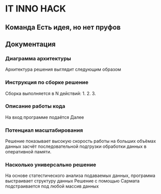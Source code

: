 # IT INNO HACK
## Команда Есть идея, но нет пруфов

## Документация

### Диаграмма архитектуры
Архитектура решения выглядит следующим образом

### Инструкция по сборке решение
Сборка выполняется в N действий:
1.
2.
3.

### Описание работы кода
На вход программе подаётся 
Далее

### Потенциал масштабирования
Решение показывает высокую скорость работы на больших объёмах данных засчёт последовательной подгрузки обработки данных в оперативной памяти.

### Насколько универсально решение
На основе статестического анализа подаваемых данных, программа выстраивает структуру данных
Решение с помощью Сармата подстраивается под любой массив данных


### 
